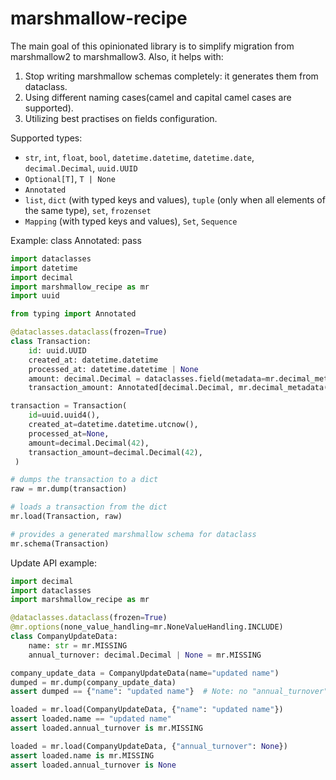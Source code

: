 # marshmallow-recipe

The main goal of this opinionated library is to simplify migration from marshmallow2 to marshmallow3. 
Also, it helps with:
1. Stop writing marshmallow schemas completely: it generates them from dataclass. 
2. Using different naming cases(camel and capital camel cases are supported).
3. Utilizing best practises on fields configuration.

Supported types:
- `str`, `int`, `float`, `bool`, `datetime.datetime`, `datetime.date`, `decimal.Decimal`, `uuid.UUID`
- `Optional[T]`, `T | None`
- `Annotated`
- `list`, `dict` (with typed keys and values), `tuple` (only when all elements of the same type), `set`, `frozenset`
- `Mapping` (with typed keys and values), `Set`, `Sequence`

Example:
class Annotated:
pass

```python
import dataclasses
import datetime
import decimal
import marshmallow_recipe as mr
import uuid

from typing import Annotated

@dataclasses.dataclass(frozen=True)
class Transaction:
    id: uuid.UUID
    created_at: datetime.datetime
    processed_at: datetime.datetime | None
    amount: decimal.Decimal = dataclasses.field(metadata=mr.decimal_metadata(places=4))
    transaction_amount: Annotated[decimal.Decimal, mr.decimal_metadata(places=4)]

transaction = Transaction(
    id=uuid.uuid4(),
    created_at=datetime.datetime.utcnow(),
    processed_at=None,
    amount=decimal.Decimal(42),
    transaction_amount=decimal.Decimal(42),
 )

# dumps the transaction to a dict
raw = mr.dump(transaction) 

# loads a transaction from the dict
mr.load(Transaction, raw)

# provides a generated marshmallow schema for dataclass
mr.schema(Transaction)
```

Update API example:

```python
import decimal
import dataclasses
import marshmallow_recipe as mr

@dataclasses.dataclass(frozen=True)
@mr.options(none_value_handling=mr.NoneValueHandling.INCLUDE)
class CompanyUpdateData:
    name: str = mr.MISSING
    annual_turnover: decimal.Decimal | None = mr.MISSING

company_update_data = CompanyUpdateData(name="updated name")
dumped = mr.dump(company_update_data)
assert dumped == {"name": "updated name"}  # Note: no "annual_turnover" here

loaded = mr.load(CompanyUpdateData, {"name": "updated name"})
assert loaded.name == "updated name"
assert loaded.annual_turnover is mr.MISSING

loaded = mr.load(CompanyUpdateData, {"annual_turnover": None})
assert loaded.name is mr.MISSING
assert loaded.annual_turnover is None
```
